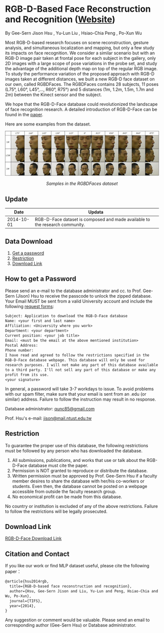 # RGB-D-Based Face Reconstruction and Recognition ([Website](https://sites.google.com/site/avlrgbdfacedatabase/))

By Gee-Sern Jison Hsu , Yu-Lun Liu , Hsiao-Chia Peng , Po-Xun Wu

Most RGB-D-based research focuses on scene reconstruction, gesture analysis, and simultaneous localization and mapping, but only a few study its impacts on face recognition. We consider a similar scenario but with an RGB-D image pair taken at frontal pose for each subject in the gallery, only 2D images with a large scope of pose variations in the probe set, and study the advantage of the additional depth map on top of the regular RGB image. To study the performance variation of the proposed approach with RGB-D images taken at different distances, we built a new RGB-D face dataset on our own, called RGBDFaces. The RGBDFaces contains 28 subjects, 11 poses (L75°, L60°, L45°,..., R60°, R75°) and 5 distances (1m, 1.2m, 1.5m, 1.7m and 2m) between the Kinect sensor and the subject.

We hope that the RGB-D-Face database could revolutionized the landscape of face recognition research. A detailed introduction of RGB-D-Face can be found in the [paper](https://ieeexplore.ieee.org/abstract/document/6914582).

Here are some examples from the dataset.

<p align="center">
	<img src="fig7.jpg">
	<p align="center">
		<em>Samples in the RGBDFaces dataset</em>
	</p>
</p>


Update
--
|Date|Updata|
|----|------|
|2014-10-01|RGB-D-Face dataset is composed and made available to the research community.|


Data Download 
--
 1. [Get a password](#how-to-get-a-password)
 2. [Restriction](#restriction)
 3. [Download Link](#download-link)
 
How to get a Password
-
Please send an e-mail to the database administrator and cc. to Prof. Gee-Sern (Jison) Hsu to receive the passcode to unlock the zipped database. Your Email MUST be sent from a valid University account and include the following [request forms](./RequestForms.txt):

```
Subject: Application to download the RGB-D-Face database
Name: <your first and last name>
Affiliation: <University where you work>
Department: <your department>
Current position: <your job title>
Email: <must be the email at the above mentioned institution>
Postal Address:
Phone number:
I have read and agreed to follow the restrictions specified in the RGB-D-Face database webpage. This database will only be used for research purposes. I will not make any part of this database available to a third party. I'll not sell any part of this database or make any profit from its use.
<your signature>
```
In general, a password will take 3-7 workdays to issue. To avoid problems with our spam filter, make sure that your email is sent from an .edu (or similar) address. Failure to follow the instruction may result in no response. 

Database administrator: qunc85@gmail.com

Prof. Hsu's e-mail: jison@mail.ntust.edu.tw



Restriction
-
To guarantee the proper use of this database, the following restrictions must be followed by any person who has downloaded the database.
 1. All submissions, publications, and works that use or talk about the RGB-D-Face database must cite the paper. 
 2. Permission is NOT granted to reproduce or distribute the database. 
 3. Written permission must be approved by Prof. Gee-Sern Hsu if a faculty member desires to share the database with her/his co-workers or students. Even then, the database cannot be posted on a webpage accessible from outside the faculty research group. 
 4. No economical profit can be made from this database. 
 
No country or institution is excluded of any of the above restrictions. Failure to follow the restrictions will be legally prosecuted.

Download Link
-
[RGB-D-Face Download Link](http://140.118.199.217:5000/sharing/fbsharing-ffcN5TBJ)


Citation and Contact
--
If you like our work or find MLP dataset useful, please cite the following paper：
```
@article{hsu2014rgb,
  title={RGB-D-based face reconstruction and recognition},
  author={Hsu, Gee-Sern Jison and Liu, Yu-Lun and Peng, Hsiao-Chia and Wu, Po-Xun},
  journal={TIFS},
  year={2014},
}
```
Any suggestion or comment would be valuable. Please send an email to corresponding author (Gee-Sern Hsu) or Database administrator.
